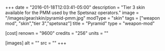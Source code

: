+++
date = "2016-01-18T12:03:41-05:00"
description = "Tier 3 skin available for the PMM used by the Spetsnaz operators."
image = "/images/gear/skin/pyramid-pmm.jpg"
modType = "skin"
tags = ["weapon mod", "skin","tier 3","spetsnaz"]
title = "Pyramid"
type = "weapon-mod"

[cost]
  renown = "9600"
  credits = "256"
  units = ""

[images]
  alt = ""
  src = ""
+++
